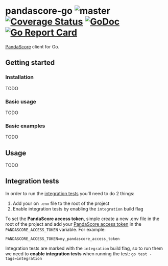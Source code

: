 # pandascore-go ![master](https://github.com/tmbrggmn/pandascore-go/workflows/master/badge.svg?branch=master) [![Coverage Status](https://coveralls.io/repos/github/tmbrggmn/pandascore-go/badge.svg?branch=master)](https://coveralls.io/github/tmbrggmn/pandascore-go?branch=master) [![GoDoc](https://godoc.org/github.com/tmbrggmn/pandascore-go?status.svg)](https://pkg.go.dev/github.com/tmbrggmn/pandascore-go) [![Go Report Card](https://goreportcard.com/badge/github.com/tmbrggmn/pandascore-go)](https://goreportcard.com/report/github.com/tmbrggmn/pandascore-go)

[PandaScore](https://pandascore.co) client for Go.

## Getting started

### Installation

TODO

### Basic usage

TODO

### Basic examples

TODO

## Usage

TODO

## Integration tests

In order to run the [integration tests](integration_test.go) you'll need to do 2 things:
 1. Add your on `.env` file to the root of the project 
 2. Enable integration tests by enabling the `integration` build flag

To set the **PandaScore access token**, simple create a new .env file in the root
of the project and add your [PandaScore access token](https://pandascore.co/settings) in the `PANDASCORE_ACCESS_TOKEN` 
variable. For example:

```dotenv
PANDASCORE_ACCESS_TOKEN=my_pandascore_access_token
```

Integration tests are marked with the `integration` build flag, so to run them
we need to **enable integration tests** when running the test: `go test -tags=integration` 
